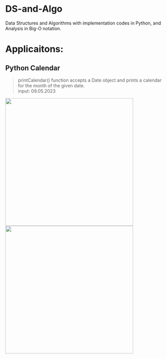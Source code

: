 # DS-and-Algo
Data Structures and Algorithms with implementation codes  in Python, and Analysis in Big-O notation.
# Applicaitons:
## Python Calendar
> printCalendar() function accepts a Date object and prints a calendar for the month of the given date.<br>
> input: 09.05.2023
<img src="https://user-images.githubusercontent.com/84252587/236869026-c067cbc7-a1b5-495b-ad81-be6b242be016.png" width="400px">
<img src="https://user-images.githubusercontent.com/84252587/236876881-39a84aa6-a6a1-48fe-a2f7-cb7243a49b4c.png" width="400px">


